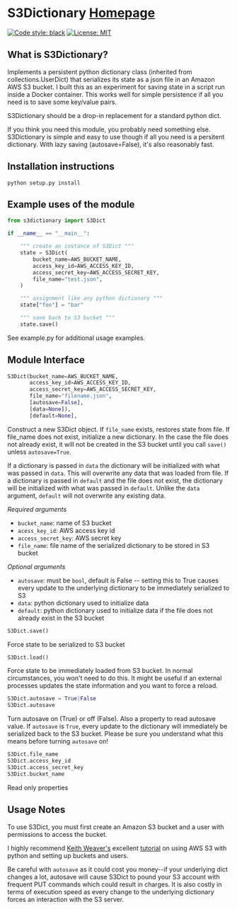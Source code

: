 S3Dictionary [Homepage](https://github.com/RhetTbull/s3dict)
========

[![Code style: black](https://img.shields.io/badge/code%20style-black-000000.svg)](https://github.com/python/black)
[![License: MIT](https://img.shields.io/badge/License-MIT-yellow.svg)](https://opensource.org/licenses/MIT)


What is S3Dictionary?
-----------------

Implements a persistent python dictionary class (inherited from collections.UserDict) that serializes its state as a json file in an Amazon AWS S3 bucket.  I built this as an experiment for saving state in a script run inside a Docker container.  This works well for simple persistence if all you need is to save some key/value pairs.   

S3Dictionary should be a drop-in replacement for a standard python dict.

If you think you need this module, you probably need something else. S3Dictionary is simple and easy to use though if all you need is a persitent dictionary. With lazy saving (autosave=False), it's also reasonably fast.


Installation instructions
-------------------------

	python setup.py install


Example uses of the module
--------------------------

```python
from s3dictionary import S3Dict

if __name__ == "__main__":

    """ create an instance of S3Dict """
    state = S3Dict(
        bucket_name=AWS_BUCKET_NAME,
        access_key_id=AWS_ACCESS_KEY_ID,
        access_secret_key=AWS_ACCESS_SECRET_KEY,
        file_name="test.json",
    )

    """ assignment like any python dictionary """
    state["foo"] = "bar"

    """ save back to S3 bucket """
    state.save()

```

See example.py for additional usage examples.

Module Interface
----------------
```python
S3Dict(bucket_name=AWS_BUCKET_NAME,
       access_key_id=AWS_ACCESS_KEY_ID,
       access_secret_key=AWS_ACCESS_SECRET_KEY,
       file_name="filename.json",
       [autosave=False],
       [data=None]),
       [default=None],
```

Construct a new S3Dict object.  If `file_name` exists, restores state from file.  If file_name does not exist, initialize a new dictionary.  In the case the file does not already exist, it will not be created in the S3 bucket until you call `save()` unless `autosave=True`.    

If a dictionary is passed in `data` the dictionary will be initialized with what was passed in `data`.  This will overwrite any data that was loaded from file. If a dictionary is passed in `default` and the file does not exist, the dictionary will be initialized with what was passed in `default`.  Unlike the `data` argument, `default` will not overwrite any existing data.
    
*Required arguments*
   - `bucket_name`: name of S3 bucket
   - `acess_key_id`: AWS access key id
   - `access_secret_key`: AWS secret key
   - `file_name`: file name of the serialized dictionary to be stored in S3 bucket
    
*Optional arguments*
   - `autosave`: must be `bool`, default is False -- setting this to True causes every update to the underlying dictionary to be immediately serialized to S3
   - `data`: python dictionary used to initialize data
   - `default`: python dictionary used to initialize data if the file does not already exist in the S3 bucket

```python
S3Dict.save()
```

Force state to be serialized to S3 bucket

```python
S3Dict.load()
```

Force state to be immediately loaded from S3 bucket.  In normal circumstances, you won't need to do this.  It might be useful if an external processes updates the state information and you want to force a reload. 

```python
S3Dict.autosave = True|False
S3Dict.autosave
```

Turn autosave on (True) or off (False). Also a property to read autosave value.  If `autosave` is `True`, every update to the dictionary will immediately be serialized back to the S3 bucket.  Please be sure you understand what this means before turning `autosave` on!

```python
S3Dict.file_name
S3Dict.access_key_id
S3Dict.access_secret_key
S3Dict.bucket_name
```

Read only properties


Usage Notes
-----------

To use S3Dict, you must first create an Amazon S3 bucket and a user with permissions to access the bucket.

I highly recommend [Keith Weaver's](https://github.com/keithweaver) excellent [tutorial](https://github.com/keithweaver/python-aws-s3) on using AWS S3 with python and setting up buckets and users.

Be careful with ```autosave``` as it could cost you money--if your underlying dict changes a lot, autosave will cause S3Dict to pound your S3 account with frequent PUT commands which could result in charges.  It is also costly in terms of execution speed as every change to the underlying dictionary forces an interaction with the S3 server.


